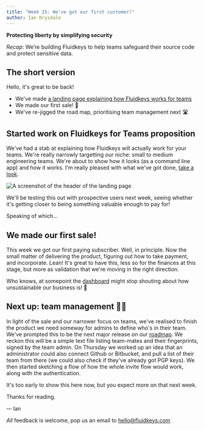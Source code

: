 ```yaml
---
title: "Week 25: We've got our first customer!"
author: Ian Drysdale
---
```

**Protecting liberty by simplifying security**

_Recap_: We’re building Fluidkeys to help teams safeguard their source code and protect sensitive data.

## The short version

Hello, it's great to be back!

* We've made [a landing page explaining how Fluidkeys works for teams](/fluidkeys-v1-preview)
* We made our first sale! 🍾
* We've re-jigged the road map, prioritising team management next 🛣️

## Started work on Fluidkeys for Teams proposition

We've had a stab at explaining how Fluidkeys will actually work for your teams. We're really narrowly targetting our niche: small to medium engineering teams. We're about to show how it looks (as a command line app) and how it works. I'm really pleased with what we've got done, [take a look](/fluidkeys-v1-preview).

![A screenshot of the header of the landing page](images/2019-01-25-landing-page-header.png)

We'll be testing this out with prospective users next week, seeing whether it's getting closer to being something valuable enough to pay for!

Speaking of which...

## We made our first sale!

This week we got our first paying subscriber. Well, in principle. Now the small matter of delivering the product, figuring out how to take payment, and incorporate. Lean! It's great to have this, less so for the finances at this stage, but more as validation that we're moving in the right direction.

Who knows, at somepoint the [dashboard](http://fluidkeys-dashboard.herokuapp.com/) might stop shouting about how unsustainable our business is! 🔮

## Next up: team management 👯‍♂️

In light of the sale and our narrower focus on teams, we've realised to finish the product we need someway for admins to define who's in their team. We've prompted this to be the next major release on our [roadmap](/#roadmap). We reckon this will be a simple text file listing team-mates and their fingerprints, signed by the team admin. On Thursday we worked up an idea that an administrator could also connect Github or Bitbucket, and pull a list of their team from there (we could also check if they've already got PGP keys). We then started sketching a flow of how the whole invite flow would work, along with the authentication.

It's too early to show this here now, but you expect more on that next week.

Thanks for reading.

— Ian

*All* feedback is welcome, pop us an email to
[hello@fluidkeys.com](mailto:hello@fluidkeys.com)
